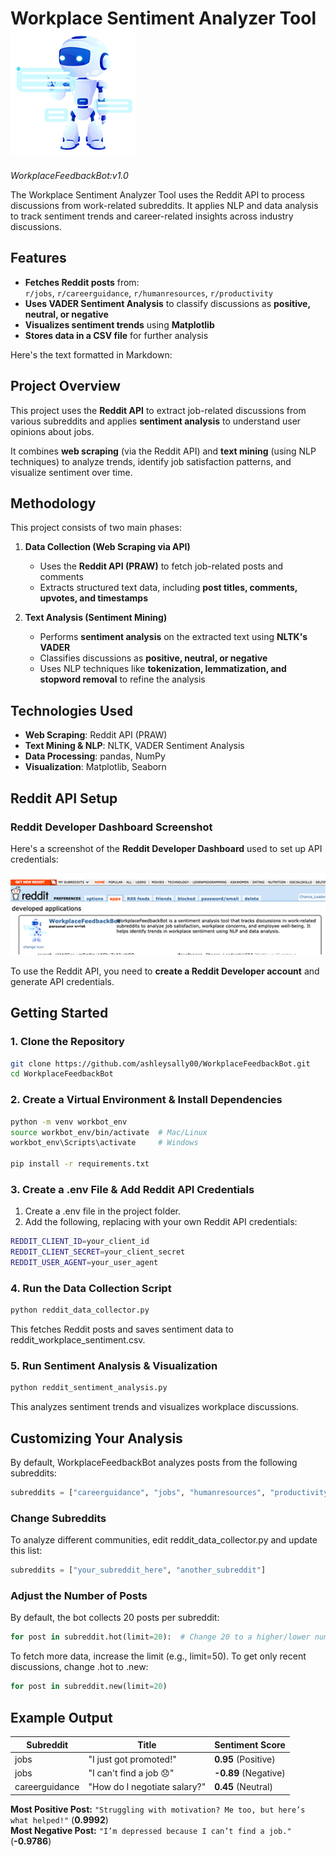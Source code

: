 
# Workplace Sentiment Analyzer Tool ![Bot Logo](https://raw.githubusercontent.com/ashleysally00/WorkplaceFeedbackBot/main/workplacebot300dpi.png)


*WorkplaceFeedbackBot:v1.0* </br>

The Workplace Sentiment Analyzer Tool uses the Reddit API to process discussions from work-related subreddits. It applies NLP and data analysis to track sentiment trends and career-related insights across industry discussions.


## Features

- **Fetches Reddit posts** from:  
  `r/jobs`, `r/careerguidance`, `r/humanresources`, `r/productivity`
- **Uses VADER Sentiment Analysis** to classify discussions as **positive, neutral, or negative**  
- **Visualizes sentiment trends** using **Matplotlib**  
- **Stores data in a CSV file** for further analysis  

Here's the text formatted in Markdown:

## Project Overview

This project uses the **Reddit API** to extract job-related discussions from various subreddits and applies **sentiment analysis** to understand user opinions about jobs.

It combines **web scraping** (via the Reddit API) and **text mining** (using NLP techniques) to analyze trends, identify job satisfaction patterns, and visualize sentiment over time.

## Methodology

This project consists of two main phases:

1. **Data Collection (Web Scraping via API)**
   * Uses the **Reddit API (PRAW)** to fetch job-related posts and comments
   * Extracts structured text data, including **post titles, comments, upvotes, and timestamps**

2. **Text Analysis (Sentiment Mining)**
   * Performs **sentiment analysis** on the extracted text using **NLTK's VADER**
   * Classifies discussions as **positive, neutral, or negative**
   * Uses NLP techniques like **tokenization, lemmatization, and stopword removal** to refine the analysis

## Technologies Used
* **Web Scraping**: Reddit API (PRAW)
* **Text Mining & NLP**: NLTK, VADER Sentiment Analysis 
* **Data Processing**: pandas, NumPy
* **Visualization**: Matplotlib, Seaborn

## Reddit API Setup

### Reddit Developer Dashboard Screenshot

Here's a screenshot of the **Reddit Developer Dashboard** used to set up API credentials:

<img src="https://raw.githubusercontent.com/ashleysally00/WorkplaceFeedbackBot/main/red.png" width="580">

To use the Reddit API, you need to **create a Reddit Developer account** and generate API credentials.

## Getting Started

### 1. Clone the Repository

```sh
git clone https://github.com/ashleysally00/WorkplaceFeedbackBot.git
cd WorkplaceFeedbackBot
```

### 2. Create a Virtual Environment & Install Dependencies

```sh
python -m venv workbot_env
source workbot_env/bin/activate  # Mac/Linux
workbot_env\Scripts\activate     # Windows

pip install -r requirements.txt
```

### 3. Create a .env File & Add Reddit API Credentials

1. Create a .env file in the project folder.
2. Add the following, replacing with your own Reddit API credentials:

```sh
REDDIT_CLIENT_ID=your_client_id
REDDIT_CLIENT_SECRET=your_client_secret
REDDIT_USER_AGENT=your_user_agent
```

### 4. Run the Data Collection Script

```sh
python reddit_data_collector.py
```

This fetches Reddit posts and saves sentiment data to reddit_workplace_sentiment.csv.

### 5. Run Sentiment Analysis & Visualization

```sh
python reddit_sentiment_analysis.py
```

This analyzes sentiment trends and visualizes workplace discussions.

## Customizing Your Analysis

By default, WorkplaceFeedbackBot analyzes posts from the following subreddits:
```python
subreddits = ["careerguidance", "jobs", "humanresources", "productivity"]
```

### Change Subreddits
To analyze different communities, edit reddit_data_collector.py and update this list:

```python
subreddits = ["your_subreddit_here", "another_subreddit"]
```

### Adjust the Number of Posts
By default, the bot collects 20 posts per subreddit:

```python
for post in subreddit.hot(limit=20):  # Change 20 to a higher/lower number
```

To fetch more data, increase the limit (e.g., limit=50).
To get only recent discussions, change .hot to .new:

```python
for post in subreddit.new(limit=20)
```


## Example Output

| Subreddit       | Title                                        | Sentiment Score       |
|----------------|--------------------------------------------|----------------------|
| jobs          | "I just got promoted!"                      | **0.95** (Positive)  |
| jobs          | "I can't find a job 😞"                    | **-0.89** (Negative) |
| careerguidance | "How do I negotiate salary?"               | **0.45** (Neutral)   |

**Most Positive Post:** `"Struggling with motivation? Me too, but here’s what helped!"` (**0.9992**)  
**Most Negative Post:** `"I’m depressed because I can’t find a job."` (**-0.9786**)  


